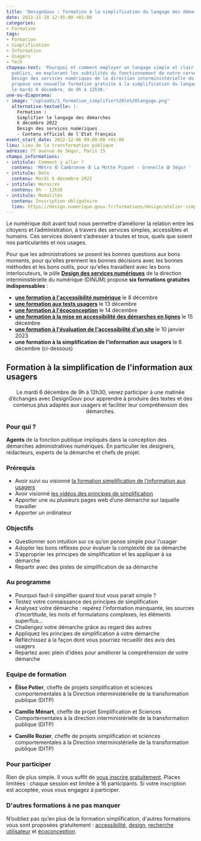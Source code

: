 ```yaml
---
title: 'DesignGouv : formation à la simplification du langage des démarches'
date: 2022-11-18 12:45:00 +01:00
categories:
- Formation
tags:
- Formation
- Simplification
- Information
- Usagers
- Tech
chapeau-text: 'Pourquoi et comment employer un langage simple et clair pour nos services
  publics, en explorant les subtilités du fonctionnement de notre cerveau  : le pôle
  Design des services numériques de la direction interministérielle du numérique (DINUM)
  propose une nouvelle formation gratuite à la simplification du langage des démarches,
  le mardi 6 décembre, de 9h à 12h30.'
une-ou-diaporama:
- image: "/uploads/1_formation_simplifier%20le%20langage.png"
  alternative-textuelle: |-
    Formation :
    Simplifier le langage des démarches
    6 décembre 2022
    Design des services numériques
    - Contenu officiel de l'Etat français
event_start_date: 2022-12-06 09:00:00 +01:00
lieu: Lieu de la transformation publique
adresse: 77 avenue de Ségur, Paris 15
champs_informations:
- intitule: Comment y aller ?
  contenu: 'Métro ➅ Cambronne ➇ La Motte Piquet - Grenelle ➉ Ségur '
- intitule: Date
  contenu: Mardi 6 décembre 2022
- intitule: Horaires
  contenu: 9h - 12h30
- intitule: Modalités
  contenu: Inscription obligatoire
  lien: https://design.numerique.gouv.fr/formations/design/atelier-simplification/
---
```


Le numérique doit avant tout nous permettre d’améliorer la relation entre les citoyens et l’administration, à travers des services simples, accessibles et humains. Ces services doivent s’adresser à toutes et tous, quels que soient nos particularités et nos usages.

Pour que les administrations se posent les bonnes questions aux bons moments, pour qu'elles prennent les bonnes décisions avec les bonnes méthodes et les bons outils, pour qu'elles travaillent avec les bons interlocuteurs, le pôle [**Design des services numériques**](https://design.numerique.gouv.fr/ "Design des services numériques - Lien externe") de la direction interministérielle du numérique (DINUM) propose **six formations gratuites indispensables** : 
* **[une formation à l'accessibilité numérique](https://www.numerique.gouv.fr/agenda/designgouv-formation-accessibilite-numerique-2022/)** le 8 décembre
* **[une formation aux tests usagers](https://www.numerique.gouv.fr/agenda/designgouv-formation-tests-usagers/)** le 13 décembre
* **[une formation à l'écoconception](https://www.numerique.gouv.fr/agenda/designgouv-formation-ecoconception-2022/)** le 14 décembre
* **[une formation à la mise en accessibilité des démarches en lignes](https://www.numerique.gouv.fr/agenda/designgouv-formation-accessibilite-demarches-2022/)** le 15 décembre
* **[une formation à l'évaluation de l'accessibilité d'un site](https://www.numerique.gouv.fr/agenda/designgouv-formation-evaluation-accessibilite/)** le 10 janvier 2023
* **une formation à la simplification de l'information aux usagers** le 6 décembre (ci-dessous)

<h2 class="text-center">Formation à la simplification de l'information aux usagers</h2>
<div class="encadre"> <p style="margin-top: 20px; text-align:center;">Le mardi 6 décembre de 9h à 12h30, venez participer à une matinée d’échanges avec DesignGouv pour apprendre à produire des textes et des contenus plus adaptés aux usagers et faciliter leur compréhension des démarches.</p> </div>

<h3 class="h2">Pour qui ?</h3>

**Agents** de la fonction publique impliqués dans la conception des démarches administratives numériques. En particulier les designers, rédacteurs, experts de la démarche et chefs de projet.

<h3 class="h2">Prérequis</h3>

* Avoir suivi ou visionné [la formation simplification de l’information aux usagers](https://www.youtube.com/watch?v=7scX1FO_FQM)
* Avoir visionné [les vidéos des principes de simplification](https://www.modernisation.gouv.fr/outils-et-formations/simplifier-les-documents-administratifs)
* Apporter une ou plusieurs pages web d’une démarche sur laquelle travailler
* Apporter un ordinateur

<h3 class="h2">Objectifs</h3>

* Questionner son intuition sur ce qu’on pense simple pour l’usager
* Adopter les bons réflexes pour évaluer la complexité de sa démarche
* S’approprier les principes de simplification et les appliquer à sa démarche
* Repartir avec des pistes de simplification de sa démarche

<h3 class="h2">Au programme</h3>

* Pourquoi faut-il simplifier quand tout vous parait simple ?
* Testez votre connaissance des principes de simplification
* Analysez votre démarche : repérez l’information manquante, les sources d’incertitude, les mots et formulations complexes, les éléments superflus…
* Challengez votre démarche grâce au regard des autres
* Appliquez les principes de simplification à votre démarche
* Réfléchissez à la façon dont vous pourriez recueillir des avis des usagers
* Repartez avec plein d’idées pour améliorer la compréhension de votre démarche

<h3 class="h2">Equipe de formation</h3>

* **Élise Potier**, cheffe de projets simplification et sciences comportementales à la Direction interministérielle de la transformation publique (DITP)

* **Camille Ménart**, cheffe de projet Simplification et Sciences Comportementales à la direction interministérielle de la transformation publique (DITP)

* **Camille Rozier**, cheffe de projets simplification et sciences comportementales à la Direction interministérielle de la transformation publique (DITP)

<h3 class="h2">Pour participer</h3>

Rien de plus simple. Il vous suffit de [vous inscrire gratuitement](https://design.numerique.gouv.fr/formations/design/atelier-simplification/). Places limitées : chaque session est limitée à 16 participants. Si votre inscription est acceptée, vous vous engagez à participer.

<div class="encadre noir"> <h3>D'autres formations à ne pas manquer</h3> <p>N’oubliez pas qu’en plus de la formation simplification, d'autres formations vous sont proposées gratuitement : <a href="https://design.numerique.gouv.fr/formations/accessibilite/">accessibilité</a>, <a href="https://design.numerique.gouv.fr/formations/design/">design</a>, <a href="https://design.numerique.gouv.fr/formations/recherche-utilisateur/">recherche utilisateur</a> et <a href="https://design.numerique.gouv.fr/formations/ecoconception/">écoconception</a>.</p> </div>